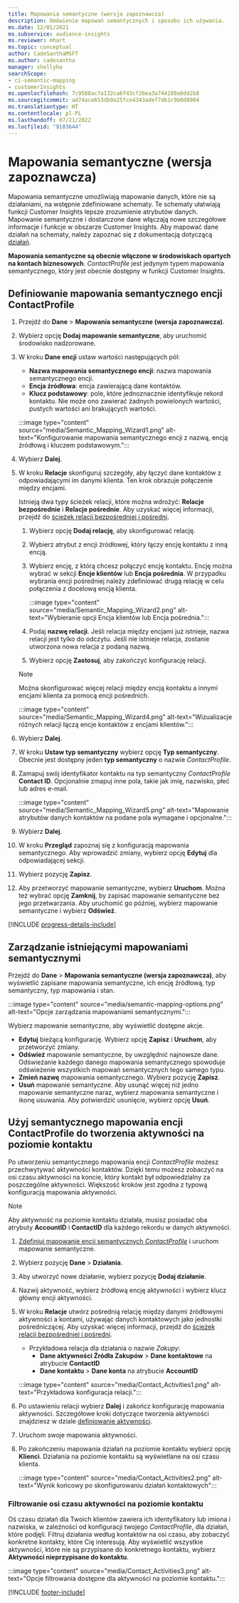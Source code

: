 ```yaml
---
title: Mapowania semantyczne (wersja zapoznawcza)
description: Omówienie mapowań semantycznych i sposobu ich używania.
ms.date: 12/01/2021
ms.subservice: audience-insights
ms.reviewer: mhart
ms.topic: conceptual
author: CadeSanthaMSFT
ms.author: cadesantha
manager: shellyha
searchScope:
- ci-semantic-mapping
- customerInsights
ms.openlocfilehash: 7c9588ac7a132ca6f43cf26ea3a744109a0dd2b8
ms.sourcegitcommit: ad74ace653db9a25fce4343adef7db1c9b0d8904
ms.translationtype: HT
ms.contentlocale: pl-PL
ms.lasthandoff: 07/21/2022
ms.locfileid: "9183644"
---
```

# <a name="semantic-mappings-preview"></a>Mapowania semantyczne (wersja zapoznawcza)

Mapowania semantyczne umożliwiają mapowanie danych, które nie są działaniami, na wstępnie zdefiniowane schematy. Te schematy ułatwiają funkcji Customer Insights lepsze zrozumienie atrybutów danych. Mapowanie semantyczne i dostarczone dane włączają nowe szczegółowe informacje i funkcje w obszarze Customer Insights. Aby mapować dane działań na schematy, należy zapoznać się z dokumentacją dotyczącą [działań](activities.md).

**Mapowania semantyczne są obecnie włączone w środowiskach opartych na kontach biznesowych**. *ContactProfile* jest jedynym typem mapowania semantycznego, który jest obecnie dostępny w funkcji Customer Insights.

## <a name="define-a-contactprofile-semantic-entity-mapping"></a>Definiowanie mapowania semantycznego encji ContactProfile

1. Przejdź do **Dane** > **Mapowania semantyczne (wersja zapoznawcza)**.

1. Wybierz opcję **Dodaj mapowanie semantyczne**, aby uruchomić środowisko nadzorowane.

1. W kroku **Dane encji** ustaw wartości następujących pól:

   - **Nazwa mapowania semantycznego encji**: nazwa mapowania semantycznego encji.
   - **Encja źródłowa**: encja zawierającą dane kontaktów.
   - **Klucz podstawowy**: pole, które jednoznacznie identyfikuje rekord kontaktu. Nie może ono zawierać żadnych powielonych wartości, pustych wartości ani brakujących wartości.

   :::image type="content" source="media/Semantic_Mapping_Wizard1.png" alt-text="Konfigurowanie mapowania semantycznego encji z nazwą, encją źródłową i kluczem podstawowym.":::

1. Wybierz **Dalej**.

1. W kroku **Relacje** skonfiguruj szczegóły, aby łączyć dane kontaktów z odpowiadającymi im danymi klienta. Ten krok obrazuje połączenie między encjami.  

   Istnieją dwa typy ścieżek relacji, które można wdrożyć: **Relacje bezpośrednie** i **Relacje pośrednie**. Aby uzyskać więcej informacji, przejdź do [ścieżek relacji bezpośredniej i pośredni](relationships.md#relationship-paths).

   1. Wybierz opcję **Dodaj relację**, aby skonfigurować relację.
   1. Wybierz atrybut z encji źródłowej, który łączy encję kontaktu z inną encją.
   1. Wybierz encję, z którą chcesz połączyć encję kontaktu. Encję można wybrać w sekcji **Encje klientów** lub **Encja pośrednia**. W przypadku wybrania encji pośredniej należy zdefiniować drugą relację w celu połączenia z docelową encją klienta.

      :::image type="content" source="media/Semantic_Mapping_Wizard2.png" alt-text="Wybieranie opcji Encja klientów lub Encja pośrednia.":::

   1. Podaj **nazwę relacji**. Jeśli relacja między encjami już istnieje, nazwa relacji jest tylko do odczytu. Jeśli nie istnieje relacja, zostanie utworzona nowa relacja z podaną nazwą.
   1. Wybierz opcję **Zastosuj**, aby zakończyć konfigurację relacji.

   > [!NOTE]
   > Można skonfigurować więcej relacji między encją kontaktu a innymi encjami klienta za pomocą encji pośrednich.
   
     :::image type="content" source="media/Semantic_Mapping_Wizard4.png" alt-text="Wizualizacje różnych relacji łączą encje kontaktów z encjami klientów.":::

1. Wybierz **Dalej**.

1. W kroku **Ustaw typ semantyczny** wybierz opcję **Typ semantyczny**. Obecnie jest dostępny jeden **typ semantyczny** o nazwie *ContactProfile*.

1. Zamapuj swój identyfikator kontaktu na typ semantyczny *ContactProfile* **Contact ID**. Opcjonalnie zmapuj inne pola, takie jak imię, nazwisko, płeć lub adres e-mail.

   :::image type="content" source="media/Semantic_Mapping_Wizard5.png" alt-text="Mapowanie atrybutów danych kontaktów na podane pola wymagane i opcjonalne.":::

1. Wybierz **Dalej**.

1. W kroku **Przegląd** zapoznaj się z konfiguracją mapowania semantycznego. Aby wprowadzić zmiany, wybierz opcję **Edytuj** dla odpowiadającej sekcji.

1. Wybierz pozycję **Zapisz**.

1. Aby przetworzyć mapowanie semantyczne, wybierz **Uruchom**. Można też wybrać opcję **Zamknij**, by zapisać mapowanie semantyczne bez jego przetwarzania. Aby uruchomić go później, wybierz mapowanie semantyczne i wybierz **Odśwież**.

[!INCLUDE [progress-details-include](includes/progress-details-pane.md)]

## <a name="manage-existing-semantic-mappings"></a>Zarządzanie istniejącymi mapowaniami semantycznymi

Przejdź do **Dane** > **Mapowania semantyczne (wersja zapoznawcza)**, aby wyświetlić zapisane mapowania semantyczne, ich encję źródłową, typ semantyczny, typ mapowania i stan.

:::image type="content" source="media/semantic-mapping-options.png" alt-text="Opcje zarządzania mapowaniami semantycznymi.":::

Wybierz mapowanie semantyczne, aby wyświetlić dostępne akcje.
- **Edytuj** bieżącą konfigurację. Wybierz opcję **Zapisz** i **Uruchom**, aby przetworzyć zmiany.
- **Odśwież** mapowanie semantyczne, by uwzględnić najnowsze dane. Odświeżanie każdego danego mapowania semantycznego spowoduje odświeżenie wszystkich mapowań semantycznych tego samego typu.
- **Zmień nazwę** mapowania semantycznego. Wybierz pozycję **Zapisz**.
- **Usuń** mapowanie semantyczne. Aby usunąć więcej niż jedno mapowanie semantyczne naraz, wybierz mapowania semantyczne i ikonę usuwania. Aby potwierdzić usunięcie, wybierz opcję **Usuń**.

## <a name="use-a-contactprofile-semantic-entity-mapping-to-create-contact-level-activities"></a>Użyj semantycznego mapowania encji ContactProfile do tworzenia aktywności na poziomie kontaktu

Po utworzeniu semantycznego mapowania encji *ContactProfile* możesz przechwytywać aktywności kontaktów. Dzięki temu możesz zobaczyć na osi czasu aktywności na koncie, który kontakt był odpowiedzialny za poszczególne aktywności. Większość kroków jest zgodna z typową konfiguracją mapowania aktywności.

   > [!NOTE]
   > Aby aktywność na poziomie kontaktu działała, musisz posiadać oba atrybuty **AccountID** i **ContactID** dla każdego rekordu w danych aktywności.

1. [Zdefiniuj mapowanie encji semantycznych *ContactProfile*](#define-a-contactprofile-semantic-entity-mapping) i uruchom mapowanie semantyczne.

1. Wybierz pozycję **Dane** > **Działania**.

1. Aby utworzyć nowe działanie, wybierz pozycję **Dodaj działanie**.

1. Nazwij aktywność, wybierz źródłową encję aktywności i wybierz klucz główny encji aktywności.

1. W kroku **Relacje** utwórz pośrednią relację między danymi źródłowymi aktywności a kontami, używając danych kontaktowych jako jednostki pośredniczącej. Aby uzyskać więcej informacji, przejdź do [ścieżek relacji bezpośredniej i pośredni](relationships.md#relationship-paths).
   - Przykładowa relacja dla działania o nazwie *Zakupy*:
      - **Dane aktywności Źródła Zakupów** > **Dane kontaktowe** na atrybucie **ContactID**
      - **Dane kontaktu** > **Dane konta** na atrybucie **AccountID**

   :::image type="content" source="media/Contact_Activities1.png" alt-text="Przykładowa konfiguracja relacji.":::

1. Po ustawieniu relacji wybierz **Dalej** i zakończ konfigurację mapowania aktywności. Szczegółowe kroki dotyczące tworzenia aktywności znajdziesz w dziale [definiowanie aktywności](activities.md).

1. Uruchom swoje mapowania aktywności.

1. Po zakończeniu mapowania działań na poziomie kontaktu wybierz opcję **Klienci**. Działania na poziomie kontaktu są wyświetlane na osi czasu klienta.

   :::image type="content" source="media/Contact_Activities2.png" alt-text="Wynik końcowy po skonfigurowaniu działań kontaktowych":::

### <a name="contact-level-activity-timeline-filtering"></a>Filtrowanie osi czasu aktywności na poziomie kontaktu

Oś czasu działań dla Twoich klientów zawiera ich identyfikatory lub imiona i nazwiska, w zależności od konfiguracji twojego *ContactProfile*, dla działań, które podjęli. Filtruj działania według kontaktów na osi czasu, aby zobaczyć konkretne kontakty, które Cię interesują. Aby wyświetlić wszystkie aktywności, które nie są przypisane do konkretnego kontaktu, wybierz **Aktywności nieprzypisane do kontaktu**.

:::image type="content" source="media/Contact_Activities3.png" alt-text="Opcje filtrowania dostępne dla aktywności na poziomie kontaktu.":::

[!INCLUDE [footer-include](includes/footer-banner.md)]
